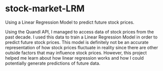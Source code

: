 # stock-market-LRM
Using a Linear Regression Model to predict future stock prices.

Using the Quandl API, I managed to access data of stock prices from the past decade. I used this data to train a Linear Regression Model in order to predict future stock prices. This model is definitely not be an accurate representation of how stock prices fluctuate in reality since there are other outside factors that may influence stock prices. However, this project helped me learn about how linear regression works and how I could potentially generate predictions of future data.

